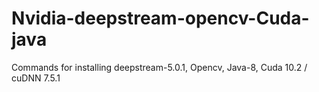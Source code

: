 # Nvidia-deepstream-opencv-Cuda-java
Commands for installing deepstream-5.0.1, Opencv, Java-8, Cuda 10.2  / cuDNN 7.5.1
